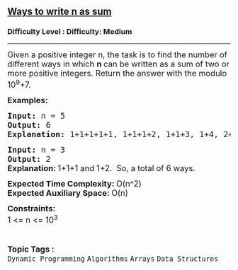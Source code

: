 <h2><a href="https://www.geeksforgeeks.org/problems/ways-to-write-n-as-sum-1587115621/1?page=1&difficulty=Medium&status=unsolved&sortBy=submissions">Ways to write n as sum</a></h2><h3>Difficulty Level : Difficulty: Medium</h3><hr><div class="problems_problem_content__Xm_eO"><p><span style="font-size: 18px;">Given a positive integer n, the task is to find the number of different ways in which <strong>n </strong>can be written as a sum of two or more positive integers. Return the answer with the modulo 10<sup>9</sup>+7.</span></p>
<p><span style="font-size: 18px;"><strong>Examples:</strong></span></p>
<pre><span style="font-size: 18px;"><strong>Input: </strong>n = 5
<strong>Output: </strong>6<strong>
Explanation: </strong>1+1+1+1+1, 1+1+1+2, 1+1+3, 1+4, 2+1+2 and 2+3. So, a total of 6 ways.</span>
</pre>
<pre><span style="font-size: 18px;"><strong>Input: </strong>n = 3
</span><span style="font-size: 18px;"><strong>Output: </strong>2<br><strong style="font-family: -apple-system, BlinkMacSystemFont, 'Segoe UI', Roboto, Oxygen, Ubuntu, Cantarell, 'Open Sans', 'Helvetica Neue', sans-serif;">Explanation: </strong><span style="font-family: -apple-system, BlinkMacSystemFont, 'Segoe UI', Roboto, Oxygen, Ubuntu, Cantarell, 'Open Sans', 'Helvetica Neue', sans-serif;">1+1+1 and 1+2.  So, a total of 6 ways.</span>
</span></pre>
<p><span style="font-size: 18px;"><strong>Expected Time Complexity: </strong>O(n^2)<br><strong>Expected Auxiliary Space: </strong>O(n)<br></span></p>
<p><span style="font-size: 18px;"><strong>Constraints:</strong><br>1 &lt;= n &lt;= 10<sup>3</sup></span></p></div><br><p><span style=font-size:18px><strong>Topic Tags : </strong><br><code>Dynamic Programming</code>&nbsp;<code>Algorithms</code>&nbsp;<code>Arrays</code>&nbsp;<code>Data Structures</code>&nbsp;